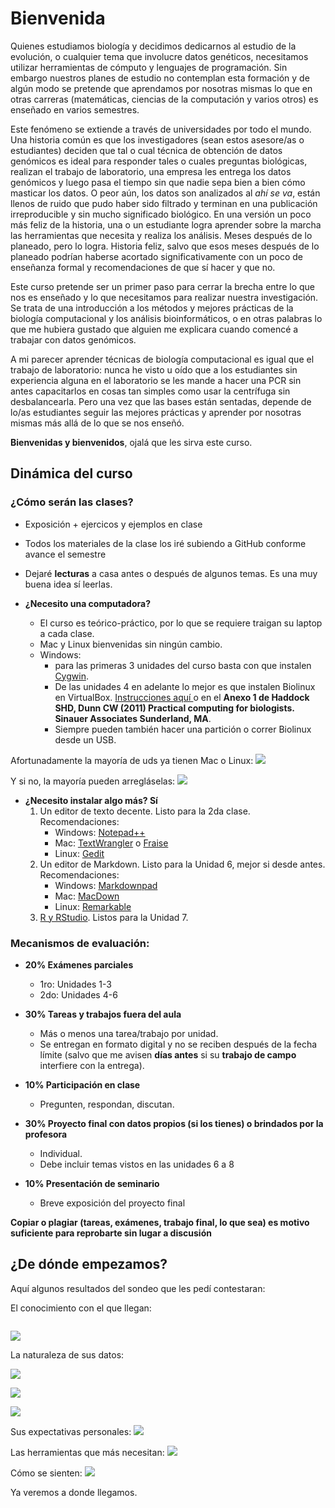 # Bienvenida

Quienes estudiamos biología y decidimos dedicarnos al estudio de la evolución, o cualquier tema que involucre datos genéticos, necesitamos utilizar herramientas de cómputo y lenguajes de programación. Sin embargo nuestros planes de estudio no contemplan esta formación y de algún modo se pretende que aprendamos por nosotras mismas lo que en otras carreras (matemáticas, ciencias de la computación y varios otros) es enseñado en varios semestres. 

Este fenómeno se extiende a través de universidades por todo el mundo. Una historia común es que los investigadores (sean estos asesore/as o estudiantes) deciden que tal o cual técnica de obtención de datos genómicos es ideal para responder tales o cuales preguntas biológicas, realizan el trabajo de laboratorio, una empresa les entrega los datos genómicos y luego pasa el tiempo sin que nadie sepa bien a bien cómo masticar los datos. O peor aún, los datos son analizados al *ahí se va*, están llenos de ruido que pudo haber sido filtrado y terminan en una publicación irreproducible y sin mucho significado biológico. En una versión un poco más feliz de la historia, una o un estudiante logra aprender sobre la marcha las herramientas que necesita y realiza los análisis. Meses después de lo planeado, pero lo logra. Historia feliz, salvo que esos meses después de lo planeado podrían haberse acortado significativamente con un poco de enseñanza formal y recomendaciones de que sí hacer y que no. 

Este curso pretende ser un primer paso para cerrar la brecha entre lo que nos es enseñado y lo que necesitamos para realizar nuestra investigación. Se trata de una introducción a los métodos y mejores prácticas de la biología computacional y los análisis bioinformáticos, o en otras palabras lo que me hubiera gustado que alguien me explicara cuando comencé a trabajar con datos genómicos.

A mi parecer aprender técnicas de biología computacional es igual que el trabajo de laboratorio: nunca he visto u oído que a los estudiantes sin experiencia alguna en el laboratorio se les mande a hacer una PCR sin antes capacitarlos en cosas tan simples como usar la centrífuga sin desbalancearla. Pero una vez que las bases están sentadas, depende de lo/as estudiantes seguir las mejores prácticas y aprender por nosotras mismas más allá de lo que se nos enseñó.

**Bienvenidas y bienvenidos**, ojalá que les sirva este curso.

## Dinámica del curso

### ¿Cómo serán las clases?
* Exposición + ejercicos y ejemplos en clase
* Todos los materiales de la clase los iré subiendo a GitHub conforme avance el semestre
* Dejaré **lecturas** a casa antes o después de algunos temas. Es una muy buena idea sí leerlas.

* **¿Necesito una computadora?** 
    * El curso es teórico-práctico, por lo que se requiere traigan su laptop a cada clase.
    * Mac y Linux bienvenidas sin ningún cambio.
    * Windows: 
        * para las primeras 3 unidades del curso basta con que instalen [Cygwin](https://www.cygwin.com/). 
        * De las unidades 4 en adelante lo mejor es que instalen Biolinux en VirtualBox. [Instrucciones aquí ](http://environmentalomics.org/bio-linux-installation/)o en el **Anexo 1 de Haddock SHD, Dunn CW (2011) Practical computing for biologists. Sinauer Associates Sunderland, MA**. 
        * Siempre pueden también hacer una partición o correr Biolinux desde un USB.

Afortunadamente la mayoría de uds ya tienen Mac o Linux:
![](OSalumnos.png)

Y si no, la mayoría pueden arregláselas:
![](helpantiwindows.png)

* **¿Necesito instalar algo más? Sí**
     1. Un editor de texto decente. Listo para la 2da clase. Recomendaciones:
         * Windows: [Notepad++](https://notepad-plus-plus.org/)
         * Mac: [TextWrangler](http://download.cnet.com/TextWrangler/3000-2351_4-10220012.html) o [Fraise](http://www.macupdate.com/app/mac/33751/fraise)
         * Linux: [Gedit](http://sourceforge.net/projects/gedit/)
     2. Un editor de Markdown. Listo para la Unidad 6, mejor si desde antes. Recomendaciones:    
         * Windows: [Markdownpad](http://markdownpad.com/)
         * Mac: [MacDown](http://macdown.uranusjr.com/)
         * Linux: [Remarkable](http://remarkableapp.github.io/linux/download.html)
     3. [R y RStudio](https://www.rstudio.com/products/rstudio/download/). Listos para la Unidad 7.

### Mecanismos de evaluación:
* **20% Exámenes parciales**    
    - 1ro: Unidades 1-3
    - 2do: Unidades 4-6

* **30% Tareas y trabajos fuera del aula**
    - Más o menos una tarea/trabajo por unidad. 
    - Se entregan en formato digital y no se reciben después de la fecha límite (salvo que me avisen **días antes** si su **trabajo de campo** interfiere con la entrega).

* **10% Participación en clase**
    - Pregunten, respondan, discutan.

* **30% Proyecto final con datos propios (si los tienes) o brindados por la profesora**
    - Individual.
    - Debe incluir temas vistos en las unidades 6 a 8

* **10% Presentación de seminario**
   - Breve exposición del proyecto final 

**Copiar o plagiar (tareas, exámenes, trabajo final, lo que sea) es motivo suficiente para reprobarte sin lugar a discusión**



## ¿De dónde empezamos?

Aquí algunos resultados del sondeo que les pedí contestaran:

El conocimiento con el que llegan:

![]()

![](sudosanwich.PNG)

La naturaleza de sus datos:

![](datosalumnos.png)

![](plataforma_datosalumnos.png)

![](cuandodatos.png)

Sus expectativas personales:
![](expectativapersonal.png)

Las herramientas que más necesitan:
![](expectativaherramientas.png)

Cómo se sienten:
![](comomesiento.PNG)



Ya veremos a donde llegamos.







